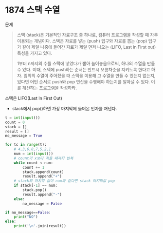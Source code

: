 # 1874 스택 수열

문제

> 스택 (stack)은 기본적인 자료구조 중 하나로, 컴퓨터 프로그램을 작성할 때 자주 이용되는 개념이다. 스택은 자료를 넣는 (push) 입구와 자료를 뽑는 (pop) 입구가 같아 제일 나중에 들어간 자료가 제일 먼저 나오는 (LIFO, Last in First out) 특성을 가지고 있다.
>
> 1부터 n까지의 수를 스택에 넣었다가 뽑아 늘어놓음으로써, 하나의 수열을 만들 수 있다. 이때, 스택에 push하는 순서는 반드시 오름차순을 지키도록 한다고 하자. 임의의 수열이 주어졌을 때 스택을 이용해 그 수열을 만들 수 있는지 없는지, 있다면 어떤 순서로 push와 pop 연산을 수행해야 하는지를 알아낼 수 있다. 이를 계산하는 프로그램을 작성하라.

스택은 LIFO(Last In First Out)

- stack에서 pop()하면 가장 마지막에 들어온 인자를 꺼낸다.

```python
t = int(input())
count = 0
stack = []
result = []
no_message = True

for tc in range(t):
    # 4,3,6,8,7,5,2,1
    num = int(input())
	# count가 x보다 작을 때까지 반복
    while count < num:
        count += 1
        stack.append(count)
        result.append("+")
    # stack의 마지막 값이 num과 같다면 stack 마지막값 pop
    if stack[-1] == num:
        stack.pop()
        result.append("-")
    else:
        no_message = False

if no_message==False:
    print("NO")
else:
    print('\n'.join(result))
```

